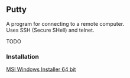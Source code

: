 ## Putty

A program for connecting to a remote computer.  
Uses SSH (Secure SHell) and telnet.  

TODO

### Installation

[MSI Windows Installer 64 bit](https://www.chiark.greenend.org.uk/~sgtatham/putty/latest.html)  
